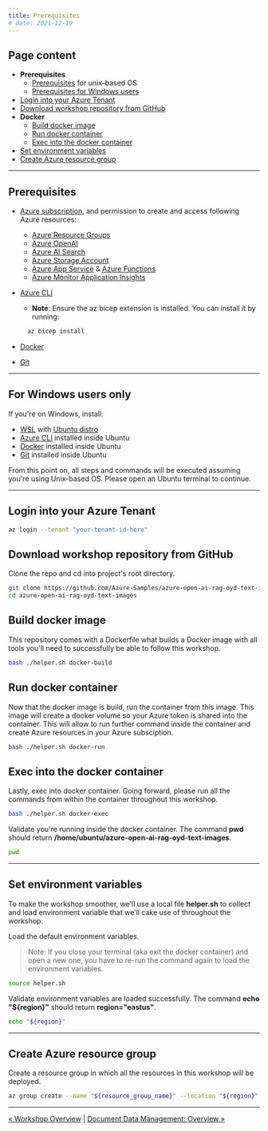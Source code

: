 ```yaml
---
title: Prerequisites
# date: 2021-12-19
---
```


## Page content
- **Prerequisites**
  - [Prerequisites](#prerequisites) for unix-based OS
  - [Prerequisites for Windows users](#for-windows-users-only)
- [Login into your Azure Tenant](#login-into-your-azure-tenant)
- [Download workshop repository from GitHub](#download-workshop-repository-from-github)
- **Docker**
  - [Build docker image](#build-docker-image)
  - [Run docker container](#run-docker-container)
  - [Exec into the docker container](#exec-into-the-docker-container)
- [Set environment variables](#set-environment-variables)
- [Create Azure resource group](#create-azure-resource-group)

---

## Prerequisites

+ [Azure subscription](https://azure.microsoft.com/free/), and permission to create and access following Azure resources:
    + [Azure Resource Groups](https://learn.microsoft.com/en-us/azure/azure-resource-manager/management/manage-resource-groups-portal)
    + [Azure OpenAI](https://learn.microsoft.com/en-us/azure/ai-services/openai/overview)
    + [Azure AI Search](https://learn.microsoft.com/en-us/azure/search/search-what-is-azure-search)
    + [Azure Storage Account](https://learn.microsoft.com/en-us/azure/storage/common/storage-account-overview)
    + [Azure App Service](https://learn.microsoft.com/en-us/azure/app-service/overview) & [Azure Functions](https://learn.microsoft.com/en-us/azure/azure-functions/functions-overview)
    + [Azure Monitor Application Insights](https://learn.microsoft.com/en-us/azure/azure-monitor/app/app-insights-overview)
+ [Azure CLI](https://learn.microsoft.com/cli/azure/install-azure-cli) 
  + **Note**: Ensure the az bicep extension is installed. You can install it by running:

  ```bash {class="bash-class" id="bash-codeblock" lineNos=inline tabWidth=2}
    az bicep install
    ```

+ [Docker](https://docs.docker.com/engine/install/)
+ [Git](https://git-scm.com/downloads)

---

## For Windows users only

If you're on Windows, install:
  + [WSL](https://learn.microsoft.com/en-us/windows/wsl/install) with [Ubuntu distro](https://documentation.ubuntu.com/wsl/en/latest/guides/install-ubuntu-wsl2/)
  + [Azure CLI](https://learn.microsoft.com/cli/azure/install-azure-cli) installed inside Ubuntu
  + [Docker](https://docs.docker.com/engine/install/ubuntu/) installed inside Ubuntu
  + [Git](https://git-scm.com/downloads) installed inside Ubuntu

From this point on, all steps and commands will be executed assuming you're using Unix-based OS. Please open an Ubuntu terminal to continue.

---

## Login into your Azure Tenant  

```bash {lineNos=inline}
az login --tenant "your-tenant-id-here"
```

## Download workshop repository from GitHub

Clone the repo and cd into project's root directory.

```bash {class="bash-class" id="bash-codeblock" lineNos=inline tabWidth=2}
git clone https://github.com/Azure-Samples/azure-open-ai-rag-oyd-text-images
cd azure-open-ai-rag-oyd-text-images
```

## Build docker image

This repository comes with a Dockerfile what builds a Docker image with all tools you'll need to successfully be able to follow this workshop.

```bash {class="bash-class" id="bash-codeblock" lineNos=inline tabWidth=2}
bash ./helper.sh docker-build
```

## Run docker container

Now that the docker image is build, run the container from this image. This image will create a docker volume so your Azure token is shared into the container. This will allow to run further command inside the container and create Azure resources in your Azure subsciption.

```bash {class="bash-class" id="bash-codeblock" lineNos=inline tabWidth=2}
bash ./helper.sh docker-run
```


## Exec into the docker container

Lastly, exec into docker container. Going forward, please run all the commands from within the container throughout this workshop.

```bash {class="bash-class" id="bash-codeblock" lineNos=inline tabWidth=2}
bash ./helper.sh docker-exec
```

Validate you're running inside the docker container. The command **pwd** should return **/home/ubuntu/azure-open-ai-rag-oyd-text-images**.

```bash {class="bash-class" id="bash-codeblock" lineNos=inline tabWidth=2}
pwd
```

---

## Set environment variables

To make the workshop smoother, we'll use a local file **helper.sh** to collect and load environment variable that we'll cake use of throughout the workshop.

Load the default environment variables.

> Note: If you close your terminal (aka exit the docker container) and open a new one, you have to re-run the command again to load the environment variables.

```bash {class="bash-class" id="bash-codeblock" lineNos=inline tabWidth=2}
source helper.sh
```

Validate environment variables are loaded successfully. The command **echo "${region}"** should return **region="eastus"**.

```bash {class="bash-class" id="bash-codeblock" lineNos=inline tabWidth=2}
echo "${region}"
```

---

## Create Azure resource group

Create a resource group in which all the resources in this workshop will be deployed.

```bash {class="bash-class" id="bash-codeblock" lineNos=inline tabWidth=2}
az group create --name "${resource_group_name}" --location "${region}"
```

---

[&laquo; Workshop Overview](/azure-open-ai-rag-oyd-text-images/workshop_overview/) | [Document Data Management: Overview &raquo;](/azure-open-ai-rag-oyd-text-images/document_data_management/1_overview/)

<!-- <div class="meta_for_parser tablespecs" style="visibility:hidden">In today's era of Generative AI, customers can unlock valuable insights from their unstructured or structured data to drive business value. By infusing AI into their existing or new products, customers can create powerful applications, which puts the power of AI into the hands of their users. For these Generative AI applications to work on customers data, implementing efficient RAG (Retrieval augment generation) solution is key to make sure the right context of the data is provided to the LLM based on the user query.</div> -->
